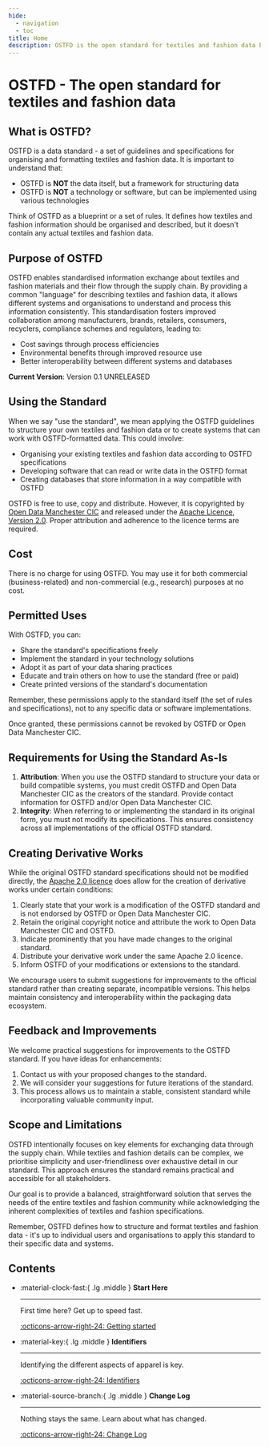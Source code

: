 ```yaml
---
hide:
  - navigation
  - toc
title: Home
description: OSTFD is the open standard for textiles and fashion data built with and for the apparel supply chain.
---
```

# OSTFD - The open standard for textiles and fashion data

## What is OSTFD?

OSTFD is a data standard - a set of guidelines and specifications for organising and formatting textiles and fashion data. It is important to understand that:

- OSTFD is **NOT** the data itself, but a framework for structuring data
- OSTFD is **NOT** a technology or software, but can be implemented using various technologies

Think of OSTFD as a blueprint or a set of rules. It defines how textiles and fashion information should be organised and described, but it doesn't contain any actual textiles and fashion data.

## Purpose of OSTFD

OSTFD enables standardised information exchange about textiles and fashion materials and their flow through the supply chain. By providing a common "language" for describing textiles and fashion data, it allows different systems and organisations to understand and process this information consistently.
This standardisation fosters improved collaboration among manufacturers, brands, retailers, consumers, recyclers, compliance schemes and regulators, leading to:

- Cost savings through process efficiencies
- Environmental benefits through improved resource use
- Better interoperability between different systems and databases

**Current Version**: Version 0.1 UNRELEASED

## Using the Standard

When we say "use the standard", we mean applying the OSTFD guidelines to structure your own textiles and fashion data or to create systems that can work with OSTFD-formatted data. This could involve:

- Organising your existing textiles and fashion data according to OSTFD specifications
- Developing software that can read or write data in the OSTFD format
- Creating databases that store information in a way compatible with OSTFD

OSTFD is free to use, copy and distribute. However, it is copyrighted by [Open Data Manchester CIC](https://www.opendatamanchester.org.uk/) and released under the [Apache Licence, Version 2.0](./licence/index.md). Proper attribution and adherence to the licence terms are required.

## Cost

There is no charge for using OSTFD. You may use it for both commercial (business-related) and non-commercial (e.g., research) purposes at no cost.

## Permitted Uses

With OSTFD, you can:

- Share the standard's specifications freely
- Implement the standard in your technology solutions
- Adopt it as part of your data sharing practices
- Educate and train others on how to use the standard (free or paid)
- Create printed versions of the standard's documentation

Remember, these permissions apply to the standard itself (the set of rules and specifications), not to any specific data or software implementations.

Once granted, these permissions cannot be revoked by OSTFD or Open Data Manchester CIC.

## Requirements for Using the Standard As-Is

1. **Attribution**: When you use the OSTFD standard to structure your data or build compatible systems, you must credit OSTFD and Open Data Manchester CIC as the creators of the standard. Provide contact information for OSTFD and/or Open Data Manchester CIC.
2.	**Integrity**: When referring to or implementing the standard in its original form, you must not modify its specifications. This ensures consistency across all implementations of the official OSTFD standard.

## Creating Derivative Works

While the original OSTFD standard specifications should not be modified directly, the [Apache 2.0 licence](./licence/index.md) does allow for the creation of derivative works under certain conditions:

1.	Clearly state that your work is a modification of the OSTFD standard and is not endorsed by OSTFD or Open Data Manchester CIC.
2.	Retain the original copyright notice and attribute the work to Open Data Manchester CIC and OSTFD.
3.	Indicate prominently that you have made changes to the original standard.
4.	Distribute your derivative work under the same Apache 2.0 licence.
5.	Inform OSTFD of your modifications or extensions to the standard.

We encourage users to submit suggestions for improvements to the official standard rather than creating separate, incompatible versions. This helps maintain consistency and interoperability within the packaging data ecosystem.

## Feedback and Improvements

We welcome practical suggestions for improvements to the OSTFD standard. If you have ideas for enhancements:

1.	Contact us with your proposed changes to the standard.
2.	We will consider your suggestions for future iterations of the standard.
3.	This process allows us to maintain a stable, consistent standard while incorporating valuable community input.

## Scope and Limitations

OSTFD intentionally focuses on key elements for exchanging data through the supply chain. While textiles and fashion details can be complex, we prioritise simplicity and user-friendliness over exhaustive detail in our standard. This approach ensures the standard remains practical and accessible for all stakeholders.

Our goal is to provide a balanced, straightforward solution that serves the needs of the entire textiles and fashion community while acknowledging the inherent complexities of textiles and fashion specifications.

Remember, OSTFD defines how to structure and format textiles and fashion data - it's up to individual users and organisations to apply this standard to their specific data and systems.

## Contents

<div class="grid cards" markdown>

-   :material-clock-fast:{ .lg .middle } __Start Here__

    ---

    First time here? Get up to speed fast.

    [:octicons-arrow-right-24: Getting started](./start-here/index.md.md)

-   :material-key:{ .lg .middle } __Identifiers__

    ---

    Identifying the different aspects of apparel is key.

    [:octicons-arrow-right-24: Identifiers](./identifiers/index.md)

-   :material-source-branch:{ .lg .middle } __Change Log__

    ---

    Nothing stays the same. Learn about what has changed.

    [:octicons-arrow-right-24: Change Log](./change-log/index.md)


</div>